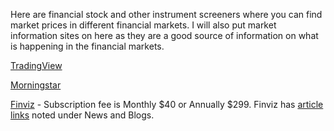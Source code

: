 Here are financial stock and other instrument screeners where you can find market prices in different financial markets. I will also put market information sites on here as they are a good source of information on what is happening in the financial markets. 

[TradingView](https://www.tradingview.com)

[Morningstar](https://www.morningstar.com/)

[Finviz](https://finviz.com/) - Subscription fee is Monthly $40 or Annually $299. Finviz has [article links](https://finviz.com/news.ashx) noted under News and Blogs.
